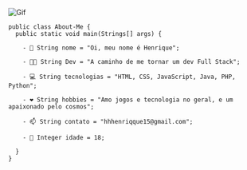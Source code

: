 ![Gif](https://i.pinimg.com/originals/e4/26/70/e426702edf874b181aced1e2fa5c6cde.gif)

    public class About-Me {
      public static void main(Strings[] args) {
  
        - 👋 String nome = "Oi, meu nome é Henrique";
        
        - 👨‍💻 String Dev = "A caminho de me tornar um dev Full Stack";

        - 💻 String tecnologias = "HTML, CSS, JavaScript, Java, PHP, Python";

        - ❤️ String hobbies = "Amo jogos e tecnologia no geral, e um apaixonado pelo cosmos";
        
        - 📫 String contato = "hhhenriqque15@gmail.com";
        
        - 👦 Integer idade = 18;

      }
    }
<!---
HenriqueNotFound/HenriqueNotFound is a ✨ special ✨ repository because its `README.md` (this file) appears on your GitHub profile.
You can click the Preview link to take a look at your changes.
--->

